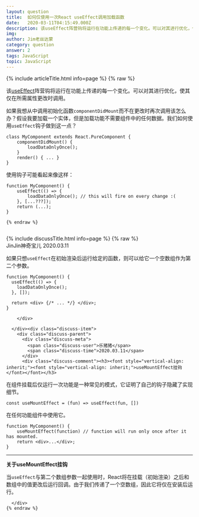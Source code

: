 ```yaml
---
layout: question
title:  如何仅使用一次React useEffect调用加载函数
date:   2020-03-11T04:15:49.000Z
description: 该useEffect阵营钩将运行在功能上传递的每一个变化。可以对其进行优化，使其仅在所需属性更改时调用。如果我想从中调用初始化函数componentD...
img: 
author: Jim老丝达蒙
category: question
answer: 2
tags: JavaScript
topic: JavaScript
---
```

<div class="article-root">
  <div class="article">
    {% include articleTitle.html info=page %}
    {% raw %}
    <div class="article-content"><p><font style="vertical-align: inherit;"><font style="vertical-align: inherit;">该</font></font><a href="https://reactjs.org/docs/hooks-effect.html" rel="noreferrer"><font style="vertical-align: inherit;"><font style="vertical-align: inherit;">useEffect</font></font></a><font style="vertical-align: inherit;"><font style="vertical-align: inherit;">阵营钩将运行在功能上传递的每一个变化。</font><font style="vertical-align: inherit;">可以对其进行优化，使其仅在所需属性更改时调用。</font></font></p>

<p><font style="vertical-align: inherit;"><font style="vertical-align: inherit;">如果我想从中调用初始化函数</font></font><code>componentDidMount</code><font style="vertical-align: inherit;"><font style="vertical-align: inherit;">而不在更改时再次调用该怎么办？</font><font style="vertical-align: inherit;">假设我要加载一个实体，但是加载功能不需要组件中的任何数据。</font><font style="vertical-align: inherit;">我们如何使用</font></font><code>useEffect</code><font style="vertical-align: inherit;"><font style="vertical-align: inherit;">钩子</font><font style="vertical-align: inherit;">做到这一点</font><font style="vertical-align: inherit;">？</font></font></p>

<pre><code>class MyComponent extends React.PureComponent {<font></font>
    componentDidMount() {<font></font>
        loadDataOnlyOnce();<font></font>
    }<font></font>
    render() { ... }<font></font>
}<font></font>
</code></pre>

<p><font style="vertical-align: inherit;"><font style="vertical-align: inherit;">使用钩子可能看起来像这样：</font></font></p>

<pre><code>function MyComponent() {<font></font>
    useEffect(() =&gt; {<font></font>
        loadDataOnlyOnce(); // this will fire on every change :(<font></font>
    }, [...???]);<font></font>
    return (...);<font></font>
}<font></font>
</code></pre></div>
    {% endraw %}
  </div>
  <p style="height: 0;width:0;overflow: hidden;"> 第649篇《如何仅使用一次React useEffect调用加载函数》来自Winter(https://github.com/aiyld/aiyld.github.io)的站点</p>
  <div class="discuss-wrapper">
    {% include discussTitle.html info=page %}
    {% raw %}
    <div class="discuss-item">
        <div class="discuss-parent">
          <div class="discuss-meta">
            <span class="discuss-user">JinJin神奇宝儿</span>
            <span class="discuss-time">2020.03.11</span>
          </div>
          <div class="discuss-comment"><p><font style="vertical-align: inherit;"><font style="vertical-align: inherit;">
如果只想</font></font><code>useEffect</code><font style="vertical-align: inherit;"><font style="vertical-align: inherit;">在初始渲染后</font><font style="vertical-align: inherit;">运行给定的函数</font><font style="vertical-align: inherit;">，则可以给它一个空数组作为第二个参数。</font></font></p>

<pre class="lang-js prettyprint-override"><code>function MyComponent() {<font></font>
  useEffect(() =&gt; {<font></font>
    loadDataOnlyOnce();<font></font>
  }, []);<font></font>
<font></font>
  return &lt;div&gt; {/* ... */} &lt;/div&gt;;<font></font>
}<font></font>
</code></pre></div>
        </div>
        
      </div><div class="discuss-item">
        <div class="discuss-parent">
          <div class="discuss-meta">
            <span class="discuss-user">乐猪猪</span>
            <span class="discuss-time">2020.03.11</span>
          </div>
          <div class="discuss-comment"><h3><font style="vertical-align: inherit;"><font style="vertical-align: inherit;">useMountEffect挂钩</font></font></h3>

<p><font style="vertical-align: inherit;"><font style="vertical-align: inherit;">在组件挂载后仅运行一次功能是一种常见的模式，它证明了自己的钩子隐藏了实现细节。 </font></font></p>

<pre class="lang-js prettyprint-override"><code>const useMountEffect = (fun) =&gt; useEffect(fun, [])
</code></pre>

<p><font style="vertical-align: inherit;"><font style="vertical-align: inherit;">在任何功能组件中使用它。 </font></font></p>

<pre><code>function MyComponent() {<font></font>
    useMountEffect(function) // function will run only once after it has mounted. <font></font>
    return &lt;div&gt;...&lt;/div&gt;;<font></font>
}<font></font>
</code></pre>

<hr>

<p><strong><font style="vertical-align: inherit;"><font style="vertical-align: inherit;">关于useMountEffect挂钩</font></font></strong> </p>

<p><font style="vertical-align: inherit;"><font style="vertical-align: inherit;">当</font></font><code>useEffect</code><font style="vertical-align: inherit;"><font style="vertical-align: inherit;">与第二个数组参数一起</font><font style="vertical-align: inherit;">使用</font><font style="vertical-align: inherit;">时，React将在挂载（初始渲染）之后和数组中的值更改后运行回调。</font><font style="vertical-align: inherit;">由于我们传递了一个空数组，因此它将仅在安装后运行。</font></font></p></div>
        </div>
        
      </div>
    {% endraw %}
  </div>
<div>
